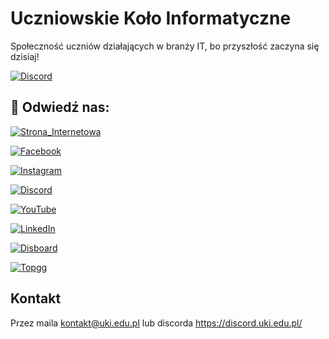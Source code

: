 
# Uczniowskie Koło Informatyczne
Społeczność uczniów działających w branży IT, bo przyszłość zaczyna się dzisiaj!

[![Discord](https://canary.discord.com/api/guilds/985506805897629706/widget.png?style=banner2)](https://discord.uki.edu.pl)

## 🔎 Odwiedź nas:
[![Strona_Internetowa](https://img.shields.io/badge/strona_internetowa-0A0A0A?style=for-the-badge&logo=internetexplorer&logoColor=white)](https://uki.edu.pl/)

[![Facebook](https://img.shields.io/badge/facebook-1877F2?style=for-the-badge&logo=facebook&logoColor=white)](https://facebook.uki.edu.pl/)

[![Instagram](https://img.shields.io/badge/instagram-E4405F?style=for-the-badge&logo=instagram&logoColor=white)](https://instagram.uki.edu.pl/)

[![Discord](https://img.shields.io/badge/discord-5865F2?style=for-the-badge&logo=discord&logoColor=white)](https://discord.uki.edu.pl/)

[![YouTube](https://img.shields.io/badge/youtube-FF0000?style=for-the-badge&logo=youtube&logoColor=white)](https://youtube.uki.edu.pl/)

[![LinkedIn](https://img.shields.io/badge/linkedin-0A66C2?style=for-the-badge&logo=linkedin&logoColor=white)](https://linkedin.uki.edu.pl/)

[![Disboard](https://img.shields.io/badge/disboard-5865F2?style=for-the-badge&logo=disboard&logoColor=white)](https://disboard.uki.edu.pl/)

[![Topgg](https://img.shields.io/badge/topgg-E4405F?style=for-the-badge&logo=topgg&logoColor=white)](https://topgg.uki.edu.pl/)

## Kontakt

Przez maila kontakt@uki.edu.pl lub discorda https://discord.uki.edu.pl/

